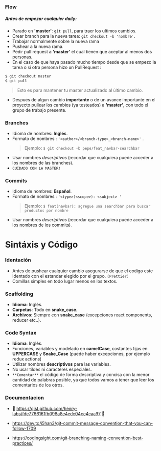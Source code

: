 ### Flow

##### Antes de empezar cualquier daily:

- Parado en **'master'**: `git pull`, para traer los ultimos cambios.
- Crear branch para la nueva tarea: `git checkout -b 'nombre'`.
- Trabajar normalmente sobre la nueva rama
- Pushear a la nueva rama.
- Pedir pull request a **'master'** el cual tienen que aceptar al menos dos personas.
- En el caso de que haya pasado mucho tiempo desde que se empezo la tarea o si otra persona hizo un PullRequest :

```sh
$ git checkout master
$ git pull
```

> Esto es para mantener tu master actualizado al último cambio.

- Despues de algun cambio **importante** o de un avance importante en el proyecto pullear los cambios (ya testeados) a **'master'**, con todo el grupo de trabajo presente.

### Branches

- Idioma de nombres: **Inglés**.
- Formato de nombres : `'<author>/<branch-type>_<branch-name>'` .
  > Ejemplo: `$ git checkout -b pepe/feat_navbar-searchbar`
- Usar nombres _descriptivos_ (recordar que cualquiera puede acceder a los nombres de las branches).
- `CUIDADO CON LA MASTER!`

### Commits

- Idioma de nombres: **Español**.
- Formato de nombres : `'<type>(<scope>): <subject> '`
  > Ejemplo: `$ feat(navbar): agregue una searchbar para buscar productos por nombre`
- Usar nombres _descriptivos_ (recordar que cualquiera puede acceder a los nombres de los commits).

# Sintáxis y Código

### Identación

- Antes de pushear cualquier cambio asegurarse de que el codigo este identado con el estandar elegido por el grupo. `(Prettier)`
- Comillas simples en todo lugar menos en los textos.

### Scaffolding

- **Idioma**: Inglés.
- **Carpetas**: Todo en **snake_case**.
- **Archivos**: Siempre con **snake_case** (excepciones react components, reducer etc..).

### Code Syntax

- **Idioma**: Inglés.
- Funciones, variables y modelado en **camelCase**, costantes fijas en **UPPERCASE** y **Snake_Case** (puede haber excepciones, por ejemplo redux actions)
- Utilizar nombres **descriptivos** para las variables.
- No usar tildes ni caracteres especiales.
- `**Comentar**` el código de forma descriptiva y concisa con la menor cantidad de palabras posible, ya que todos vamos a tener que leer los comentarios de los otros.

### Documentacion

- 👾 https://gist.github.com/henry-labs/fde7766161fb098a8e4edc04cc4caa97 👾

- https://dev.to/i5han3/git-commit-message-convention-that-you-can-follow-1709
- https://codingsight.com/git-branching-naming-convention-best-practices/
